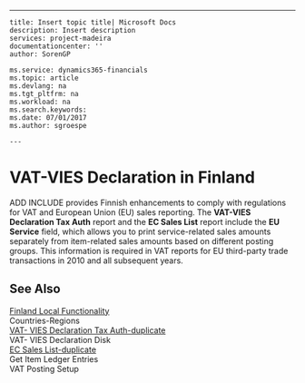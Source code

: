 ---
    title: Insert topic title| Microsoft Docs
    description: Insert description
    services: project-madeira
    documentationcenter: ''
    author: SorenGP

    ms.service: dynamics365-financials
    ms.topic: article
    ms.devlang: na
    ms.tgt_pltfrm: na
    ms.workload: na
    ms.search.keywords:
    ms.date: 07/01/2017
    ms.author: sgroespe

    ---
# VAT-VIES Declaration in Finland
ADD INCLUDE<!--[!INCLUDE[nav_current_short](../../includes/nav_current_short_md.md)]--> provides Finnish enhancements to comply with regulations for VAT and European Union \(EU\) sales reporting. The **VAT-VIES Declaration Tax Auth** report and the **EC Sales List** report include the **EU Service** field, which allows you to print service-related sales amounts separately from item-related sales amounts based on different posting groups. This information is required in VAT reports for EU third-party trade transactions in 2010 and all subsequent years.  
  
## See Also  
 [Finland Local Functionality](../finland-local-functionality.md)   
 Countries-Regions   
 [VAT- VIES Declaration Tax Auth-duplicate](../\($%20R_19%20VAT-%20VIES%20Declaration%20Tax%20Auth%20$\)-duplicate.md)   
 VAT- VIES Declaration Disk   
 [EC Sales List-duplicate](../\($%20R_130%20EC%20Sales%20List%20$\)-duplicate.md)   
 Get Item Ledger Entries   
 VAT Posting Setup